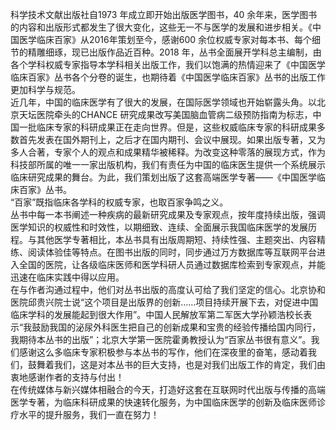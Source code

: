 科学技术文献出版社自1973 年成立即开始出版医学图书，40 余年来，医学图书的内容和出版形式都发生了很大变化，这些无一不与医学的发展和进步相关。《中国医学临床百家》从2016年策划至今，感谢600 余位权威专家对每本书、每个细节的精雕细琢，现已出版作品近百种。2018 年，丛书全面展开学科总主编制，由各个学科权威专家指导本学科相关出版工作，我们以饱满的热情迎来了《中国医学临床百家》丛书各个分卷的诞生，也期待着《中国医学临床百家》丛书的出版工作更加科学与规范。  
近几年，中国的临床医学有了很大的发展，在国际医学领域也开始崭露头角。以北京天坛医院牵头的CHANCE 研究成果改写美国脑血管病二级预防指南为标志，中国一批临床专家的科研成果正在走向世界。但是，这些权威临床专家的科研成果多数首先发表在国外期刊上，之后才在国内期刊、会议中展现。如果出版专著，又为多人合著，专家个人的观点和成果精华被稀释。为改变这种零落的展现方式，作为科技部所属的唯一一家出版机构，我们有责任为中国的临床医生提供一个系统展示临床研究成果的舞台。为此，我们策划出版了这套高端医学专著——《中国医学临床百家》丛书。  
“百家”既指临床各学科的权威专家，也取百家争鸣之义。  
丛书中每一本书阐述一种疾病的最新研究成果及专家观点，按年度持续出版，强调医学知识的权威性和时效性，以期细致、连续、全面展示我国临床医学的发展历程。与其他医学专著相比，本丛书具有出版周期短、持续性强、主题突出、内容精练、阅读体验佳等特点。在图书出版的同时，同步通过万方数据库等互联网平台进入全国的医院，让各级临床医师和医学科研人员通过数据库检索到专家观点，并能迅速在临床实践中得以应用。  
在与作者沟通过程中，他们对丛书出版的高度认可给了我们坚定的信心。北京协和医院邱贵兴院士说“这个项目是出版界的创新……项目持续开展下去，对促进中国临床学科的发展能起到很大作用”。中国人民解放军第二军医大学孙颖浩校长表示“我鼓励我国的泌尿外科医生把自己的创新成果和宝贵的经验传播给国内同行，我期待本丛书的出版”；北京大学第一医院霍勇教授认为“百家丛书很有意义”。我们感谢这么多临床专家积极参与本丛书的写作，他们在深夜里的奋笔，感动着我们，鼓舞着我们，这是对本丛书的巨大支持，也是对我们出版工作的肯定，我们由衷地感谢作者的支持与付出！  
在传统媒体与新兴媒体相融合的今天，打造好这套在互联网时代出版与传播的高端医学专著，为临床科研成果的快速转化服务，为中国临床医学的创新及临床医师诊疗水平的提升服务，我们一直在努力！  